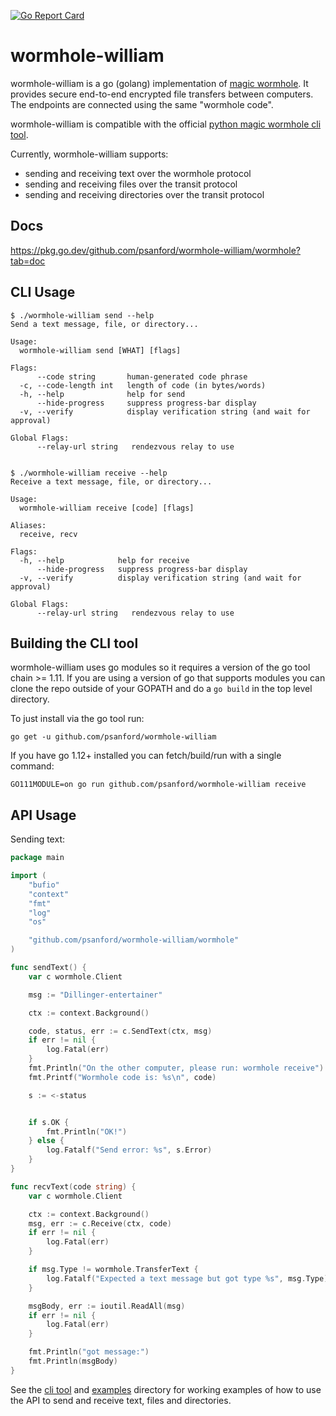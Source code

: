 [![Go Report Card](https://goreportcard.com/badge/github.com/psanford/wormhole-william)](https://goreportcard.com/report/github.com/psanford/wormhole-william)

# wormhole-william

wormhole-william is a go (golang) implementation of [magic wormhole](https://magic-wormhole.readthedocs.io/en/latest/). It provides secure end-to-end encrypted file transfers between computers. The endpoints are connected using the same "wormhole code".

wormhole-william is compatible with the official [python magic wormhole cli tool](https://github.com/warner/magic-wormhole).

Currently, wormhole-william supports:
- sending and receiving text over the wormhole protocol
- sending and receiving files over the transit protocol
- sending and receiving directories over the transit protocol

## Docs

https://pkg.go.dev/github.com/psanford/wormhole-william/wormhole?tab=doc

## CLI Usage

```
$ ./wormhole-william send --help
Send a text message, file, or directory...

Usage:
  wormhole-william send [WHAT] [flags]

Flags:
      --code string       human-generated code phrase
  -c, --code-length int   length of code (in bytes/words)
  -h, --help              help for send
      --hide-progress     suppress progress-bar display
  -v, --verify            display verification string (and wait for approval)

Global Flags:
      --relay-url string   rendezvous relay to use


$ ./wormhole-william receive --help
Receive a text message, file, or directory...

Usage:
  wormhole-william receive [code] [flags]

Aliases:
  receive, recv

Flags:
  -h, --help            help for receive
      --hide-progress   suppress progress-bar display
  -v, --verify          display verification string (and wait for approval)

Global Flags:
      --relay-url string   rendezvous relay to use
```

## Building the CLI tool

wormhole-william uses go modules so it requires a version of the go tool chain >= 1.11. If you are using a version of go that supports modules you can clone the repo outside of your GOPATH and do a `go build` in the top level directory.

To just install via the go tool run:

```
go get -u github.com/psanford/wormhole-william
```

If you have go 1.12+ installed you can fetch/build/run with a single command:

```
GO111MODULE=on go run github.com/psanford/wormhole-william receive
```

## API Usage

Sending text:

```go
package main

import (
	"bufio"
	"context"
	"fmt"
	"log"
	"os"

	"github.com/psanford/wormhole-william/wormhole"
)

func sendText() {
	var c wormhole.Client

	msg := "Dillinger-entertainer"

	ctx := context.Background()

	code, status, err := c.SendText(ctx, msg)
	if err != nil {
		log.Fatal(err)
	}
	fmt.Println("On the other computer, please run: wormhole receive")
	fmt.Printf("Wormhole code is: %s\n", code)

	s := <-status


	if s.OK {
		fmt.Println("OK!")
	} else {
		log.Fatalf("Send error: %s", s.Error)
	}
}

func recvText(code string) {
	var c wormhole.Client

	ctx := context.Background()
	msg, err := c.Receive(ctx, code)
	if err != nil {
		log.Fatal(err)
	}

	if msg.Type != wormhole.TransferText {
		log.Fatalf("Expected a text message but got type %s", msg.Type)
	}

	msgBody, err := ioutil.ReadAll(msg)
	if err != nil {
		log.Fatal(err)
	}

	fmt.Println("got message:")
	fmt.Println(msgBody)
}
```

See the [cli tool](https://github.com/psanford/wormhole-william/tree/master/cmd) and [examples](https://github.com/psanford/wormhole-william/tree/master/examples) directory for working examples of how to use the API to send and receive text, files and directories.
